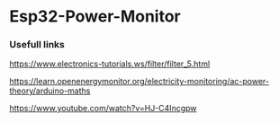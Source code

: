 # Esp32-Power-Monitor

### Usefull links

https://www.electronics-tutorials.ws/filter/filter_5.html

https://learn.openenergymonitor.org/electricity-monitoring/ac-power-theory/arduino-maths

https://www.youtube.com/watch?v=HJ-C4Incgpw
